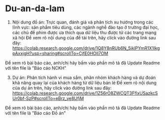 # Du-an-da-lam
1. Nội dung đồ án: Trực quan, đánh giá và phân tích xu hướng trong các lĩnh vực: sản phẩm tiêu dùng, các ngành nghề đào tạo ở trường đại học, các chủ đề phim được ưa thích qua dữ liệu thu được từ các trang mạng xã hội
Để xem rõ nội dung của đề tài trên, hãy click vào đường link sau đây:
https://colab.research.google.com/drive/1Q8Y8nRUb6N_5iklPYmR1X1IkgpAxxjgH?usp=sharing#scrollTo=CjfE0HOll7OM

Để xem rõ bài báo cáo, anh/chị hãy bấm vào phần mô tả đã Update Readme với tên file là "Báo cáo NCKH"

3. Dự án: Phân tích hành vi mua sắm, phân nhóm khách hàng và dự đoán khả năng quay lại của khách hàng từ dữ  liệu bán lẻ
Để xem rõ nội dung của dự án trên, hãy click vào đường link sau đây:
https://colab.research.google.com/drive/1Z56rO8ZWCQT3FflxUSazkcSUr0bf-SzP#scrollTo=eBrz_ye8UfjM

Để xem rõ bài báo cáo, anh/chị hãy bấm vào phần mô tả đã Update Readme với tên file là "Báo cáo Đồ án"
